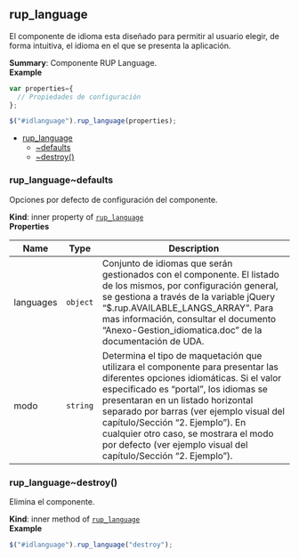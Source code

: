<a name="module_rup_language"></a>

## rup_language
El componente de idioma esta diseñado para permitir al usuario elegir, de forma intuitiva, el idioma en el que se presenta la aplicación.

**Summary**: Componente RUP Language.  
**Example**  
```js
var properties={  // Propiedades de configuración};$("#idlanguage").rup_language(properties);
```

* [rup_language](#module_rup_language)
    * [~defaults](#module_rup_language..defaults)
    * [~destroy()](#module_rup_language..destroy)

<a name="module_rup_language..defaults"></a>

### rup_language~defaults
Opciones por defecto de configuración del componente.

**Kind**: inner property of <code>[rup_language](#module_rup_language)</code>  
**Properties**

| Name | Type | Description |
| --- | --- | --- |
| languages | <code>object</code> | Conjunto de idiomas que serán gestionados con el componente. El listado de los mismos, por configuración general, se gestiona a través de la variable jQuery “$.rup.AVAILABLE_LANGS_ARRAY”. Para mas información, consultar el documento “Anexo-Gestion_idiomatica.doc” de la documentación de UDA. |
| modo | <code>string</code> | Determina el tipo de maquetación que utilizara el componente para presentar las diferentes opciones idiomáticas. Si el valor especificado es “portal”, los idiomas se presentaran en un listado horizontal separado por barras (ver ejemplo visual del capítulo/Sección “2. Ejemplo”). En cualquier otro caso, se mostrara el modo por defecto (ver ejemplo visual del capítulo/Sección “2. Ejemplo”). |

<a name="module_rup_language..destroy"></a>

### rup_language~destroy()
Elimina el componente.

**Kind**: inner method of <code>[rup_language](#module_rup_language)</code>  
**Example**  
```js
$("#idlanguage").rup_language("destroy");
```
